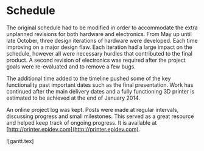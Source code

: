 Schedule
========

The original schedule had to be modified in order to accommodate the extra unplanned revisions for both hardware and electronics. From May up until late October, three design iterations of hardware were developed. Each time improving on a major design flaw. Each iteration had a large impact on the schedule, however all were necessary hurdles that contributed to the final product. A second revision of electronics was required after the project goals were re-evaluated and to remove a few bugs.

The additional time added to the timeline pushed some of the key functionality past important dates such as the final presentation. Work has continued after the main delivery dates and a fully functioning 3D printer is estimated to be achieved at the end of January 2014.


An online project log was kept. Posts were made at regular intervals, discussing progress and small milestones. This served as a great resource and helped keep track of ongoing progress. It is available at [http://printer.epidev.com](http://printer.epidev.com).




![gantt.tex]
